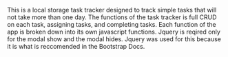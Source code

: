 This is a local storage task tracker designed to track simple tasks that will not take more than one day. The functions of the task tracker is full CRUD on each task, assigning tasks, and completing tasks. Each function of the app is broken down into its own javascript functions. Jquery is reqired only for the modal show and the modal hides.
Jquery was used for this because it is what is reccomended in the Bootstrap Docs.